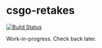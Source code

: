 csgo-retakes
=============

[![Build Status](https://travis-ci.org/splewis/csgo-retakes.svg)](https://travis-ci.org/splewis/csgo-retakes)

Work-in-progress. Check back later.

